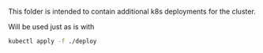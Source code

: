 This folder is intended to contain additional k8s deployments for the cluster.

Will be used just as is with 

```bash
kubectl apply -f ./deploy
```
